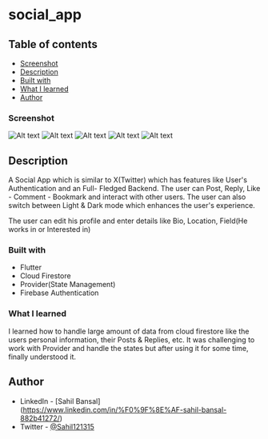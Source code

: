 # social_app

## Table of contents

  - [Screenshot](#screenshot)
  - [Description](#description)
  - [Built with](#built-with)
  - [What I learned](#what-i-learned)
  - [Author](#author)

### Screenshot
![Alt text](assets/SS1.jpg) 
![Alt text](assets/SS2.jpg) 
![Alt text](assets/SS3.jpg) 
![Alt text](assets/SS4.jpg) 
![Alt text](assets/SS5.jpg)

## Description

A Social App which is similar to X(Twitter) which has features like User's Authentication and an Full- Fledged Backend. The user can Post, Reply, Like - Comment - Bookmark and interact with other users. The user can also switch between Light & Dark mode which enhances the user's experience.

The user can edit his profile and enter details like Bio, Location, Field(He works in or Interested in)

### Built with

- Flutter
- Cloud Firestore
- Provider(State Management)
- Firebase Authentication

### What I learned
I learned how to handle large amount of data from cloud firestore like the users personal information, their Posts & Replies, etc.
It was challenging to work with Provider and handle the states but after using it for some time, finally understood it.

## Author
- LinkedIn - [Sahil Bansal] (https://www.linkedin.com/in/%F0%9F%8E%AF-sahil-bansal-882b41272/)
- Twitter - [@Sahil121315](https://x.com/Sahil121315?t=91yHYBDE2vjBnehGdAjZ0Q&s=09)
